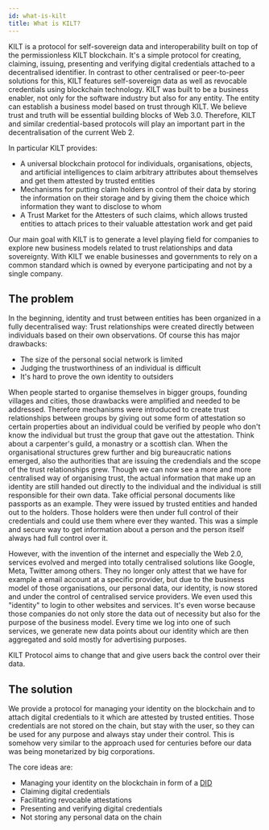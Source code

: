 ```yaml
---
id: what-is-kilt
title: What is KILT?
---
```


KILT is a protocol for self-sovereign data and interoperability built on top of the permissionless KILT blockchain. 
It's a simple protocol for creating, claiming, issuing, presenting and verifying digital credentials attached to a decentralised identifier. 
In contrast to other centralised or peer-to-peer solutions for this, KILT features self-sovereign data as well as revocable credentials using blockchain technology.
KILT was built to be a business enabler, not only for the software industry but also for any entity.
The entity can establish a business model based on trust through KILT. 
We believe trust and truth will be essential building blocks of Web 3.0.
Therefore, KILT and similar credential-based protocols will play an important part in the decentralisation of the current Web 2.

In particular KILT provides:

* A universal blockchain protocol for individuals, organisations, objects, and artificial intelligences to claim arbitrary attributes about themselves and get them attested by trusted entities
* Mechanisms for putting claim holders in control of their data by storing the information on their storage and by giving them the choice which information they want to disclose to whom
* A Trust Market for the Attesters of such claims, which allows trusted entities to attach prices to their valuable attestation work and get paid

Our main goal with KILT is to generate a level playing field for companies to explore new business models related to trust relationships and data sovereignty.
With KILT we enable businesses and governments to rely on a common standard which is owned by everyone participating and not by a single company.

## The problem


In the beginning, identity and trust between entities has been organized in a fully decentralised way: Trust relationships were created directly between individuals based on their own observations.
Of course this has major drawbacks:

* The size of the personal social network is limited
* Judging the trustworthiness of an individual is difficult
* It's hard to prove the own identity to outsiders

When people started to organise themselves in bigger groups, founding villages and cities, those drawbacks were amplified and needed to be addressed.
Therefore mechanisms were introduced to create trust relationships between groups by giving out some form of attestation so certain properties about an individual could be verified by people who don't know the individual but trust the group that gave out the attestation. 
Think about a carpenter's guild, a monastry or a scottish clan. 
When the organisational structures grew further and big bureaucratic nations emerged, also the authorities that are issuing the credendials and the scope of the trust relationships grew.
Though we can now see a more and more centralised way of organising trust, the actual information that make up an identity are still handed out directly to the individual and the individual is still responsible for their own data. 
Take official personal documents like passports as an example. 
They were issued by trusted entities and handed out to the holders. 
Those holders were then under full control of their credentials and could use them where ever they wanted. 
This was a simple and secure way to get information about a person and the person itself always had full control over it.

However, with the invention of the internet and especially the Web 2.0, services evolved and merged into totally centralised solutions like Google, Meta, Twitter among others.
They no longer only attest that we have for example a email account at a specific provider, but due to the business model of those organisations, our personal data, our identity, is now stored and under the control of centralised service providers.
We even used this "identity" to login to other websites and services.
It's even worse because those companies do not only store the data out of necessity but also for the purpose of the business model.
Every time we log into one of such services, we generate new data points about our identity which are then aggregated and sold mostly for advertising purposes.

KILT Protocol aims to change that and give users back the control over their data.

## The solution

We provide a protocol for managing your identity on the blockchain and to attach digital credentials to it which are attested by trusted entities. 
Those credentials are not stored on the chain, but stay with the user, so they can be used for any purpose and always stay under their control. 
This is somehow very similar to the approach used for centuries before our data was being monetarized by big corporations.

The core ideas are:

* Managing your identity on the blockchain in form of a [DID](https://w3c-ccg.github.io/did-spec/#id)
* Claiming digital credentials
* Facilitating revocable attestations
* Presenting and verifying digital credentials
* Not storing any personal data on the chain